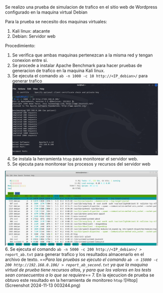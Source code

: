 Se realizo una prueba de simulacion de trafico en el sitio web de Wordpress configurado en la maquina virtual Debian

Para la prueba se necesito dos maquinas virtuales:
1. Kali linux: atacante
2. Debian: Servidor web

Procedimiento:

1. Se verifica que ambas maquinas pertenezcan a la misma red y tengan conexion entre si.
2. Se procede a instalar Apache Benchmark para hacer pruebas de generacion de trafico en la maquina Kali linux.
3. Se ejecuta el comando `ab -n 1000 -c 10 http://<IP_debian>/` para generar trafico![Trafic](Screenshot%202024-11-13%20002943.png)
4. Se instala la herramienta `htop` para monitorear el servidor web.
5. Se ejecuta para monitorear los procesos y recursos del servidor web

![Services](Screenshot%202024-11-13%20002929.png)
6. Se ejecuta el comando `ab -n 5000 -c 200 http://<IP_debian>/ > report_ab.txt` para generar trafico y los resultados almacenarlo en el archivo de texto. 
	==*Para las pruebas se ejecuto el comando `ab -n 15000 -c 200 http://192.168.0.106/ > report_ab_second.txt` ya que la maquina virtual de prueba tiene recursos altos, y para que los valores en los tests sean consecuentos a lo que se requiere*==
7. En la ejecucion de prueba se obtuvo este resultado en la herramienta de monitoreo `htop`
   ![Htop](Screenshot 2024-11-13 003244.png)
